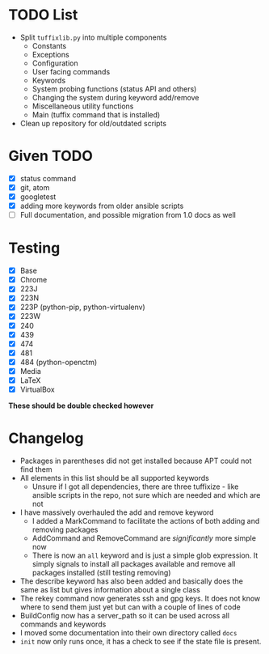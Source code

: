 # TODO List

- Split `tuffixlib.py` into multiple components
  * Constants
  * Exceptions
  * Configuration 
  * User facing commands
  * Keywords 
  * System probing functions (status API and others)
  * Changing the system during keyword add/remove
  * Miscellaneous utility functions
  * Main (tuffix command that is installed)
- Clean up repository for old/outdated scripts

# Given TODO

- [X] status command
- [X] git, atom
- [X] googletest
- [X] adding more keywords from older ansible scripts
- [ ] Full documentation, and possible migration from 1.0 docs as well

# Testing

- [X] Base
- [X] Chrome
- [X] 223J
- [X] 223N
- [X] 223P (python-pip, python-virtualenv)
- [X] 223W
- [X] 240
- [X] 439
- [X] 474
- [X] 481
- [X] 484 (python-openctm)
- [X] Media
- [X] LaTeX
- [X] VirtualBox

**These should be double checked however**

# Changelog

- Packages in parentheses did not get installed because APT could not find them
- All elements in this list should be all supported keywords
    * Unsure if I got all dependencies, there are three tuffixize - like ansible scripts in the repo, not sure which are needed and which are not
- I have massively overhauled the add and remove keyword
    * I added a MarkCommand to facilitate the actions of both adding and removing packages
    * AddCommand and RemoveCommand are *significantly* more simple now
    * There is now an `all` keyword and is just a simple glob expression. It simply signals to install all packages available and remove all packages installed (still testing removing)
- The describe keyword has also been added and basically does the same as list but gives information about a single class
- The rekey command now generates ssh and gpg keys. It does not know where to send them just yet but can with a couple of lines of code
- BuildConfig now has a server_path so it can be used across all commands and keywords
- I moved some documentation into their own directory called `docs`
- `init` now only runs once, it has a check to see if the state file is present.
